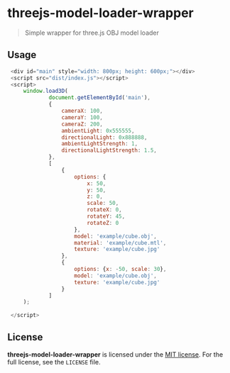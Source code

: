 # threejs-model-loader-wrapper
> Simple wrapper for three.js OBJ model loader

## Usage

```javascript
 <div id="main" style="width: 800px; height: 600px;"></div>
 <script src="dist/index.js"></script>
 <script>
     window.load3D(
             document.getElementById('main'),
             {
                 cameraX: 100,
                 cameraY: 100,
                 cameraZ: 200,
                 ambientLight: 0x555555,
                 directionalLight: 0x888888,
                 ambientLightStrength: 1,
                 directionalLightStrength: 1.5,
             },
             [
                 {
                     options: {
                         x: 50,
                         y: 50,
                         z: 0,
                         scale: 50,
                         rotateX: 0,
                         rotateY: 45,
                         rotateZ: 0
                     },
                     model: 'example/cube.obj',
                     material: 'example/cube.mtl',
                     texture: 'example/cube.jpg'
                 },
                 {
                     options: {x: -50, scale: 30},
                     model: 'example/cube.obj',
                     texture: 'example/cube.jpg'
                 }
             ]
     );
 
 </script>
```

## License

**threejs-model-loader-wrapper** is licensed under the [MIT license](http://opensource.org/licenses/MIT).
For the full license, see the `LICENSE` file.
